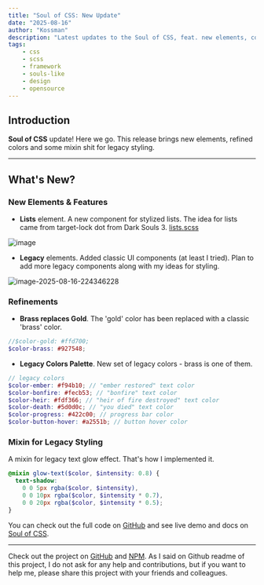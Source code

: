 ```yaml
---
title: "Soul of CSS: New Update"
date: "2025-08-16"
author: "Kossman"
description: "Latest updates to the Soul of CSS, feat. new elements, colors."
tags:
    - css
    - scss
    - framework
    - souls-like
    - design
    - opensource
---
```


## Introduction

**Soul of CSS** update! Here we go.
This release brings new elements, refined colors and some mixin shit for legacy styling.

---

## What's New?

### New Elements & Features

- **Lists** element. A new component for stylized lists. The idea for lists came from target-lock dot from Dark Souls 3. [lists.scss](https://github.com/stkossman/soul-of-css/blob/main/scss/elements/lists.scss)

<img src="https://i.ibb.co/dw3XXbww/image.png" alt="image" border="0">

- **Legacy** elements. Added classic UI components (at least I tried). Plan to add more legacy components along with my ideas for styling.

<img src="https://i.ibb.co/JWcyZfKB/image-2025-08-16-224346228.png" alt="image-2025-08-16-224346228" border="0">

### Refinements

- **Brass replaces Gold**. The 'gold' color has been replaced with a classic 'brass' color.
```scss
//$color-gold: #ffd700;
$color-brass: #927548;
```
- **Legacy Colors Palette**. New set of legacy colors - brass is one of them.
```scss
// legacy colors
$color-ember: #f94b10; // "ember restored" text color
$color-bonfire: #fecb53; // "bonfire" text color
$color-heir: #fdf366; // "heir of fire destroyed" text color
$color-death: #5d0d0c; // "you died" text color
$color-progress: #422c00; // progress bar color
$color-button-hover: #a2551b; // button hover color
```

### Mixin for Legacy Styling
A mixin for legacy text glow effect. That's how I implemented it.
```scss
@mixin glow-text($color, $intensity: 0.8) {
  text-shadow:
    0 0 5px rgba($color, $intensity),
    0 0 10px rgba($color, $intensity * 0.7),
    0 0 20px rgba($color, $intensity * 0.5);
}
```

You can check out the full code on [GitHub](https://github.com/stkossman/soul-of-css) and see live demo and docs on [Soul of CSS](https://soul-of-css.vercel.app).

---
Check out the project on [GitHub](https://github.com/stkossman/soul-of-css) and [NPM](https://www.npmjs.com/package/soul-of-css).
As I said on Github readme of this project, I do not ask for any help and contributions, but if you want to help me, please share this project with your friends and colleagues.